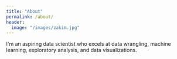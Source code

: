 ```yaml
---
title: "About"
permalink: /about/
header:
  image: "/images/zakim.jpg"
---
```


I'm an aspiring data scientist who excels at data wrangling, machine learning, exploratory analysis, and data visualizations.

